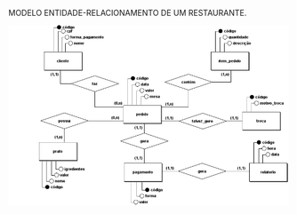 MODELO ENTIDADE-RELACIONAMENTO DE UM RESTAURANTE.


![alt text](https://github.com/danrleydaniel/bd_restaurante/blob/main/docs/bd_restaurante.png)
